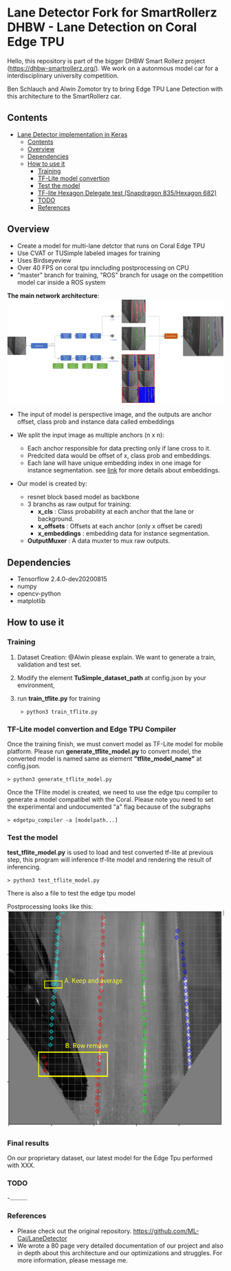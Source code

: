 # Lane Detector Fork for SmartRollerz DHBW - Lane Detection on Coral Edge TPU

Hello,
this repository is part of the bigger DHBW Smart Rollerz project (https://dhbw-smartrollerz.org/). We work on a autonmous model car for a interdisciplinary university competition. 

Ben Schlauch and Alwin Zomotor try to bring Edge TPU Lane Detection with this architecture to the SmartRollerz car. 



## Contents
- [Lane Detector implementation in Keras](#lane-detector-implementation-in-keras)
  - [Contents](#contents)
  - [Overview](#overview)
  - [Dependencies](#dependencies)
  - [How to use it](#how-to-use-it)
    - [Training](#training)
    - [TF-Lite model convertion](#tf-lite-model-convertion)
    - [Test the model](#test-the-model)
    - [TF-lite Hexagon Delegate test (Snapdragon 835/Hexagon 682)](#tf-lite-hexagon-delegate-test-snapdragon-835hexagon-682)
    - [TODO](#todo)
    - [References](#references)


## Overview
- Create a model for multi-lane detctor that runs on Coral Edge TPU
- Use CVAT or TUSimple labeled images for training
- Uses Birdseyeview
- Over 40 FPS on coral tpu inncluding postprocessing on CPU
- "master" branch for training, "ROS" branch for usage on the competition model car inside a ROS system

<b>The main network architecture</b>:
![](images/model_arch.png) 

- The input of model is perspective image, and the outputs are anchor offset, class prob and instance data called embeddings
- We split the input image as multiple anchors (n x n):
  - Each anchor responsible for data precting only if lane cross to it.
  - Predcited data would be offset of x, class prob and embeddings.
  - Each lane will have unique embedding index in one image for instance segmentation. see [link](https://arxiv.org/abs/1708.02551) for more details about  embeddings.

- Our model is created by:
  -  resnet block based model as backbone
  -  3 branchs as raw output for training:
     - <b>x_cls</b> : Class probability at each anchor that the lane or background.
     - <b>x_offsets</b> :  Offsets at each anchor (only x offset be cared)
     - <b>x_embeddings</b> : embedding data for instance segmentation.
  - <b>OutputMuxer</b> : A data muxter to mux raw outputs.

## Dependencies
- Tensorflow 2.4.0-dev20200815
- numpy
- opencv-python
- matplotlib

## How to use it

### Training
1. Dataset Creation: @Alwin please explain. We want to generate a train, validation and test set. 
2. Modify the element <b>TuSimple_dataset_path</b> at config.json by your environment,
3. run <b>train_tflite.py</b> for training

        > python3 train_tflite.py

### TF-Lite model convertion and Edge TPU Compiler
Once the training finish, we must convert model as TF-Lite model for mobile platform. Please run <b>generate_tflite_model.py</b> to convert model, the converted model is named same as element <b>"tflite_model_name"</b> at config.json.

    > python3 generate_tflite_model.py

Once the TFlite model is created, we need to use the edge tpu compiler to generate a model compatibel with the Coral. Please note you need to set the experimental and undocumented "a" flag because of the subgraphs 

    > edgetpu_compiler -a [modelpath...]


### Test the model
<b>test_tflite_model.py</b> is used to load and test converted tf-lite at previous step, this program will inference tf-lite model and rendering the result of inferencing.

    > python3 test_tflite_model.py

There is also a file to test the edge tpu model

Postprocessing looks like this:
![](images/post_process_at_test.png) 


### Final results
On our proprietary dataset, our latest model for the Edge Tpu performed with XXX. 

### TODO
-..........



### References
- Please check out the original repository. https://github.com/ML-Cai/LaneDetector
- We wrote a 80 page very detailed documentation of our project and also in depth about this architecture and our optimizations and struggles. For more information, please message me. 



